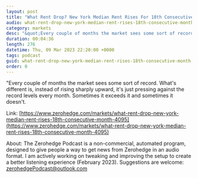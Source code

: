 ```yaml
---
layout: post
title: "What Rent Drop? New York Median Rent Rises For 18th Consecutive Month To $4,095"
audio: what-rent-drop-new-york-median-rent-rises-18th-consecutive-month-4095-0
category: markets
desc: "&quot;Every couple of months the market sees some sort of record. What's different is, instead of rising sharply upward, it's just pressing against the record levels every month. Sometimes it exceeds it and sometimes it doesn't. "
duration: 00:04:36
length: 276
datetime: Thu, 09 Mar 2023 22:20:00 +0000
tags: podcast
guid: what-rent-drop-new-york-median-rent-rises-18th-consecutive-month-4095-0
order: 0
---
```

&quot;Every couple of months the market sees some sort of record. What's different is, instead of rising sharply upward, it's just pressing against the record levels every month. Sometimes it exceeds it and sometimes it doesn't. 

Link: [https://www.zerohedge.com/markets/what-rent-drop-new-york-median-rent-rises-18th-consecutive-month-4095](https://www.zerohedge.com/markets/what-rent-drop-new-york-median-rent-rises-18th-consecutive-month-4095)

About: The Zerohedge Podcast is a non-commercial, automated program, designed to give people a way to get news from Zerohedge in an audio format.  I am actively working on tweaking and improving the setup to create a better listening experience (February 2023).  Suggestions are welcome: [zerohedgePodcast@outlook.com](mailto:zerohedgePodcast@outlook.com)